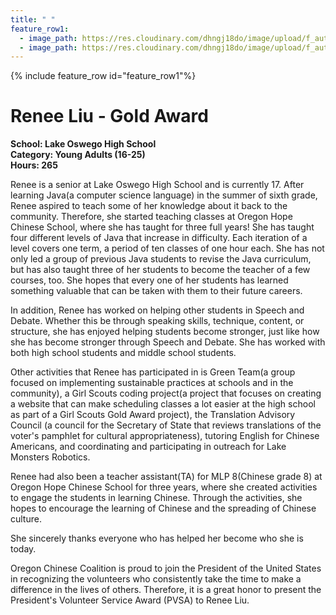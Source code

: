 ```yaml
---
title: " "
feature_row1:
  - image_path: https://res.cloudinary.com/dhngj18do/image/upload/f_auto,q_auto/v1/images/pvsa/2023_Renee_Liu
  - image_path: https://res.cloudinary.com/dhngj18do/image/upload/f_auto,q_auto/v1/images/activities/year_2023
---
```


{% include feature_row id="feature_row1"%}

# Renee Liu - Gold Award

**School: Lake Oswego High School**  
**Category: Young Adults (16-25)**  
**Hours: 265**  

Renee is a senior at Lake Oswego High School and is currently 17. After learning Java(a computer science language) in the summer of sixth grade, Renee aspired to teach some of her knowledge about it back to the community. Therefore, she started teaching classes at Oregon Hope Chinese School, where she has taught for three full years! She has taught four different levels of Java that increase in difficulty. Each iteration of a level covers one term, a period of ten classes of one hour each. She has not only led a group of previous Java students to revise the Java curriculum, but has also taught three of her students to become the teacher of a few courses, too. She hopes that every one of her students has learned something valuable that can be taken with them to their future careers. 

In addition, Renee has worked on helping other students in Speech and Debate. Whether this be through speaking skills, technique, content, or structure, she has enjoyed helping students become stronger, just like how she has become stronger through Speech and Debate. She has worked with both high school students and middle school students.

Other activities that Renee has participated in is Green Team(a group focused on implementing sustainable practices at schools and in the community), a Girl Scouts coding project(a project that focuses on creating a website that can make scheduling classes a lot easier at the high school as part of a Girl Scouts Gold Award project), the Translation Advisory Council (a council for the Secretary of State that reviews translations of the voter's pamphlet for cultural appropriateness), tutoring English for Chinese Americans, and coordinating and participating in outreach for Lake Monsters Robotics.

Renee had also been a teacher assistant(TA) for MLP 8(Chinese grade 8) at Oregon Hope Chinese School for three years, where she created activities to engage the students in learning Chinese. Through the activities, she hopes to encourage the learning of Chinese and the spreading of Chinese culture.

She sincerely thanks everyone who has helped her become who she is today.

Oregon Chinese Coalition is proud to join the President of the United States in recognizing the volunteers who consistently take the time to make a difference in the lives of others. Therefore, it is a great honor to present the President's Volunteer Service Award (PVSA) to Renee Liu.
